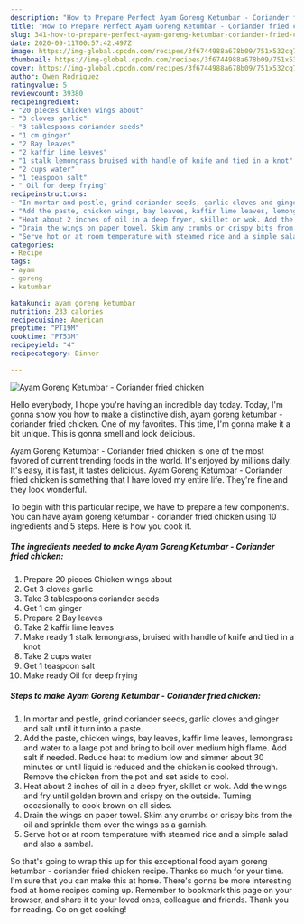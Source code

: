 ```yaml
---
description: "How to Prepare Perfect Ayam Goreng Ketumbar - Coriander fried chicken"
title: "How to Prepare Perfect Ayam Goreng Ketumbar - Coriander fried chicken"
slug: 341-how-to-prepare-perfect-ayam-goreng-ketumbar-coriander-fried-chicken
date: 2020-09-11T00:57:42.497Z
image: https://img-global.cpcdn.com/recipes/3f6744988a678b09/751x532cq70/ayam-goreng-ketumbar-coriander-fried-chicken-recipe-main-photo.jpg
thumbnail: https://img-global.cpcdn.com/recipes/3f6744988a678b09/751x532cq70/ayam-goreng-ketumbar-coriander-fried-chicken-recipe-main-photo.jpg
cover: https://img-global.cpcdn.com/recipes/3f6744988a678b09/751x532cq70/ayam-goreng-ketumbar-coriander-fried-chicken-recipe-main-photo.jpg
author: Owen Rodriquez
ratingvalue: 5
reviewcount: 39380
recipeingredient:
- "20 pieces Chicken wings about"
- "3 cloves garlic"
- "3 tablespoons coriander seeds"
- "1 cm ginger"
- "2 Bay leaves"
- "2 kaffir lime leaves"
- "1 stalk lemongrass bruised with handle of knife and tied in a knot"
- "2 cups water"
- "1 teaspoon salt"
- " Oil for deep frying"
recipeinstructions:
- "In mortar and pestle, grind coriander seeds, garlic cloves and ginger and salt until it turn into a paste."
- "Add the paste, chicken wings, bay leaves, kaffir lime leaves, lemongrass and water to a large pot and bring to boil over medium high flame. Add salt if needed. Reduce heat to medium low and simmer about 30 minutes or until liquid is reduced and the chicken is cooked through. Remove the chicken from the pot and set aside to cool."
- "Heat about 2 inches of oil in a deep fryer, skillet or wok. Add the wings and fry until golden brown and crispy on the outside. Turning occasionally to cook brown on all sides."
- "Drain the wings on paper towel. Skim any crumbs or crispy bits from the oil and sprinkle them over the wings as a garnish."
- "Serve hot or at room temperature with steamed rice and a simple salad and also a sambal."
categories:
- Recipe
tags:
- ayam
- goreng
- ketumbar

katakunci: ayam goreng ketumbar 
nutrition: 233 calories
recipecuisine: American
preptime: "PT19M"
cooktime: "PT53M"
recipeyield: "4"
recipecategory: Dinner

---
```



![Ayam Goreng Ketumbar - Coriander fried chicken](https://img-global.cpcdn.com/recipes/3f6744988a678b09/751x532cq70/ayam-goreng-ketumbar-coriander-fried-chicken-recipe-main-photo.jpg)

Hello everybody, I hope you're having an incredible day today. Today, I'm gonna show you how to make a distinctive dish, ayam goreng ketumbar - coriander fried chicken. One of my favorites. This time, I'm gonna make it a bit unique. This is gonna smell and look delicious.



Ayam Goreng Ketumbar - Coriander fried chicken is one of the most favored of current trending foods in the world. It's enjoyed by millions daily. It's easy, it is fast, it tastes delicious. Ayam Goreng Ketumbar - Coriander fried chicken is something that I have loved my entire life. They're fine and they look wonderful.


To begin with this particular recipe, we have to prepare a few components. You can have ayam goreng ketumbar - coriander fried chicken using 10 ingredients and 5 steps. Here is how you cook it.

<!--inarticleads1-->

##### The ingredients needed to make Ayam Goreng Ketumbar - Coriander fried chicken:

1. Prepare 20 pieces Chicken wings about
1. Get 3 cloves garlic
1. Take 3 tablespoons coriander seeds
1. Get 1 cm ginger
1. Prepare 2 Bay leaves
1. Take 2 kaffir lime leaves
1. Make ready 1 stalk lemongrass, bruised with handle of knife and tied in a knot
1. Take 2 cups water
1. Get 1 teaspoon salt
1. Make ready  Oil for deep frying




<!--inarticleads2-->

##### Steps to make Ayam Goreng Ketumbar - Coriander fried chicken:

1. In mortar and pestle, grind coriander seeds, garlic cloves and ginger and salt until it turn into a paste.
1. Add the paste, chicken wings, bay leaves, kaffir lime leaves, lemongrass and water to a large pot and bring to boil over medium high flame. Add salt if needed. Reduce heat to medium low and simmer about 30 minutes or until liquid is reduced and the chicken is cooked through. Remove the chicken from the pot and set aside to cool.
1. Heat about 2 inches of oil in a deep fryer, skillet or wok. Add the wings and fry until golden brown and crispy on the outside. Turning occasionally to cook brown on all sides.
1. Drain the wings on paper towel. Skim any crumbs or crispy bits from the oil and sprinkle them over the wings as a garnish.
1. Serve hot or at room temperature with steamed rice and a simple salad and also a sambal.




So that's going to wrap this up for this exceptional food ayam goreng ketumbar - coriander fried chicken recipe. Thanks so much for your time. I'm sure that you can make this at home. There's gonna be more interesting food at home recipes coming up. Remember to bookmark this page on your browser, and share it to your loved ones, colleague and friends. Thank you for reading. Go on get cooking!
